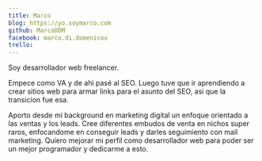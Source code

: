 ```yaml
---
title: Marco
blog: https://yo.soymarco.com
github: MarcoDDM
facebook: marco.di.domenicou
trello: 
---
```


Soy desarrollador web freelancer.

Empece como VA y de ahì pasé al SEO. Luego tuve que ir aprendiendo a crear sitios web para armar links para el asunto  del SEO, asi que la transicion fue esa.

Aporto desde mi background en marketing digital un enfoque orientado a las ventas y los leads.
Cree diferentes embudos de venta en nichos super raros, enfocandome en conseguir leads y darles seguimiento con mail marketing.
Quiero mejorar mi perfil como desarrollador web para poder ser un mejor programador y dedicarme a esto.
